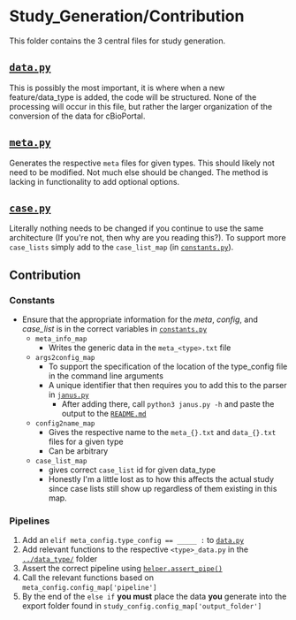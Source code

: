 # Study_Generation/Contribution
This folder contains the 3 central files for study generation. 

## [`data.py`](data.py)
This is possibly the most important, it is where when a new feature/data_type is added, the code will be structured.
None of the processing will occur in this file, but rather the larger organization of the conversion of the data for cBioPortal.

## [`meta.py`](meta.py)
Generates the respective `meta` files for given types. This should likely not need to be modified.
Not much else should be changed. The method is lacking in functionality to add optional options.

## [`case.py`](case.py)

Literally nothing needs to be changed if you continue to use the same architecture (If you're not, then why are you reading this?).
To support more `case_lists` simply add to the `case_list_map` (in [`constants.py`](../constants/constants.py)).

## Contribution

### Constants
- Ensure that the appropriate information for the _meta_, _config_, and _case_list_ is in the correct variables in [`constants.py`](../constants/constants.py)
  - `meta_info_map`
    - Writes the generic data in the `meta_<type>.txt` file
  - `args2config_map`
    - To support the specification of the location of the type_config file in the command line arguments
    - A unique identifier that then requires you to add this to the parser in [`janus.py`](../../janus.py)
      - After adding there, call `python3 janus.py -h` and paste the output to the [`README.md`](../../README.md)
  - `config2name_map`
    - Gives the respective name to the `meta_{}.txt` and `data_{}.txt` files for a given type
    - Can be arbitrary
  - `case_list_map`
    - gives correct `case_list` id for given data_type
    - Honestly I'm a little lost as to how this affects the actual study since case lists still show up regardless of them existing in this map.

### Pipelines

1. Add an `elif meta_config.type_config == _____ :` to [`data.py`](data.py)
2. Add relevant functions to the respective `<type>_data.py`  in the [`../data_type/`](../data_type) folder
3. Assert the correct pipeline using [`helper.assert_pipe()`](../support/helper.py)
4. Call the relevant functions based on `meta_config.config_map['pipeline']`
5. By the end of the `else if` **you must** place the data **you** generate into the export folder found in `study_config.config_map['output_folder']`
